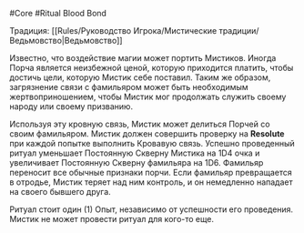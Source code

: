 #Core #Ritual
Blood Bond

Традиция: [[Rules/Руководство Игрока/Мистические традиции/Ведьмовство|Ведьмовство]]

Известно, что воздействие магии может портить Мистиков. Иногда Порча является неизбежной ценой, которую приходится платить, чтобы достичь цели, которую Мистик себе поставил. Таким же образом, загрязнение связи с фамильяром может быть необходимым жертвоприношением, чтобы Мистик мог продолжать служить своему народу или своему призванию.

Используя эту кровную связь, Мистик может делиться Порчей со своим фамильяром. Мистик должен совершить проверку на **Resolute** при каждой попытке выполнить Кровавую связь. Успешно проведенный ритуал уменьшает Постоянную Скверну Мистика на 1D4 очка и увеличивает Постоянную Скверну фамильяра на 1D6. Фамильяр переносит все обычные признаки порчи. Если фамильяр превращается в отродье, Мистик теряет над ним контроль, и он немедленно нападает на своего бывшего друга.

Ритуал стоит один (1) Опыт, независимо от успешности его проведения. Мистик не может провести ритуал для кого-то еще.